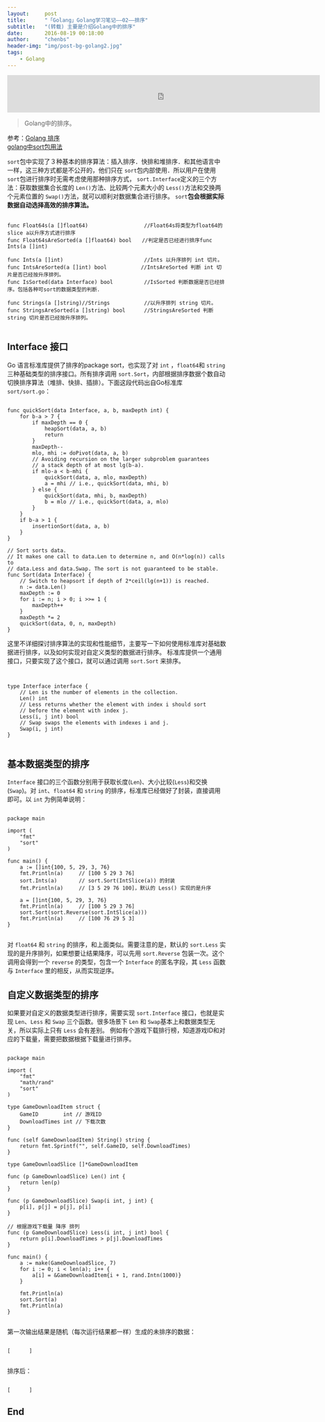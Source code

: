 ```yaml
---
layout:     post
title:      "「Golang」Golang学习笔记——02——排序"
subtitle:   "(转载) 主要是介绍Golang中的排序"
date:       2016-08-19 00:18:00
author:     "chenbs"
header-img: "img/post-bg-golang2.jpg"
tags:
    - Golang
---
```


<iframe frameborder="no" border="0" marginwidth="0" marginheight="0" width="720" height="86" src="http://music.163.com/outchain/player?type=2&id=408307811&auto=1&height=66"></iframe>
<link rel="stylesheet" href="{{ site.baseurl }}/css/monokai-sublime.css">
<script src="{{ site.baseurl }}/js/highlight.pack.js"></script>
<script>hljs.initHighlightingOnLoad();</script>


> Golang中的排序。

参考：[Golang 排序](http://liyangliang.me/posts/2014/06/sort-in-golang/)    
      [golang中sort包用法](http://blog.csdn.net/chenbaoke/article/details/42340301)    



`sort`包中实现了３种基本的排序算法：插入排序．快排和堆排序．和其他语言中一样，这三种方式都是不公开的，他们只在 `sort`包内部使用．所以用户在使用 `sort`包进行排序时无需考虑使用那种排序方式， `sort.Interface`定义的三个方法：获取数据集合长度的 `Len()`方法、比较两个元素大小的 `Less()`方法和交换两个元素位置的 `Swap()`方法，就可以顺利对数据集合进行排序。 `sort`**包会根据实际数据自动选择高效的排序算法。**


<pre><code class="go">
func Float64s(a []float64)                  //Float64s将类型为float64的slice a以升序方式进行排序
func Float64sAreSorted(a []float64) bool　　//判定是否已经进行排序func Ints(a []int)

func Ints(a []int)                          //Ints 以升序排列 int 切片。
func IntsAreSorted(a []int) bool　　　      //IntsAreSorted 判断 int 切片是否已经按升序排列。
func IsSorted(data Interface) bool          //IsSorted 判断数据是否已经排序。包括各种可sort的数据类型的判断．

func Strings(a []string)//Strings           //以升序排列 string 切片。
func StringsAreSorted(a []string) bool      //StringsAreSorted 判断 string 切片是否已经按升序排列。

</code></pre>


## Interface 接口

Go 语言标准库提供了排序的package sort，也实现了对 `int` ，`float64`和 `string`三种基础类型的排序接口。所有排序调用 `sort.Sort`，内部根据排序数据个数自动切换排序算法（堆排、快排、插排）。下面这段代码出自Go标准库 `sort/sort.go`：

<pre><code class="go">
func quickSort(data Interface, a, b, maxDepth int) {
    for b-a > 7 {
        if maxDepth == 0 {
            heapSort(data, a, b)
            return
        }
        maxDepth--
        mlo, mhi := doPivot(data, a, b)
        // Avoiding recursion on the larger subproblem guarantees
        // a stack depth of at most lg(b-a).
        if mlo-a < b-mhi {
            quickSort(data, a, mlo, maxDepth)
            a = mhi // i.e., quickSort(data, mhi, b)
        } else {
            quickSort(data, mhi, b, maxDepth)
            b = mlo // i.e., quickSort(data, a, mlo)
        }
    }
    if b-a > 1 {
        insertionSort(data, a, b)
    }
}

// Sort sorts data.
// It makes one call to data.Len to determine n, and O(n*log(n)) calls to
// data.Less and data.Swap. The sort is not guaranteed to be stable.
func Sort(data Interface) {
    // Switch to heapsort if depth of 2*ceil(lg(n+1)) is reached.
    n := data.Len()
    maxDepth := 0
    for i := n; i > 0; i >>= 1 {
        maxDepth++
    }
    maxDepth *= 2
    quickSort(data, 0, n, maxDepth)
}
</code></pre>

这里不详细探讨排序算法的实现和性能细节，主要写一下如何使用标准库对基础数据进行排序，以及如何实现对自定义类型的数据进行排序。
标准库提供一个通用接口，只要实现了这个接口，就可以通过调用 `sort.Sort` 来排序。

<pre><code class="go">

type Interface interface {
    // Len is the number of elements in the collection.
    Len() int
    // Less returns whether the element with index i should sort
    // before the element with index j.
    Less(i, j int) bool
    // Swap swaps the elements with indexes i and j.
    Swap(i, j int)
}

</code></pre>


## 基本数据类型的排序

`Interface` 接口的三个函数分别用于获取长度(`Len`)、大小比较(`Less`)和交换(`Swap`)。对 `int`、`float64` 和 `string` 的排序，标准库已经做好了封装，直接调用即可。以 `int` 为例简单说明：

<pre><code class="go">
package main                                                                                                                                                                                                 

import (
    "fmt"
    "sort"
)

func main() {
    a := []int{100, 5, 29, 3, 76}
    fmt.Println(a)     // [100 5 29 3 76]
    sort.Ints(a)       // sort.Sort(IntSlice(a)) 的封装
    fmt.Println(a)     // [3 5 29 76 100]，默认的 Less() 实现的是升序

    a = []int{100, 5, 29, 3, 76}
    fmt.Println(a)     // [100 5 29 3 76]
    sort.Sort(sort.Reverse(sort.IntSlice(a)))
    fmt.Println(a)     // [100 76 29 5 3]
}

</code></pre>
对 `float64` 和 `string` 的排序，和上面类似。需要注意的是，默认的 `sort.Less` 实现的是升序排列，如果想要让结果降序，可以先用 `sort.Reverse` 包装一次。这个调用会得到一个 `reverse` 的类型，包含一个 `Interface` 的匿名字段，其 `Less` 函数与 `Interface` 里的相反，从而实现逆序。



## 自定义数据类型的排序


如果要对自定义的数据类型进行排序，需要实现 `sort.Interface` 接口，也就是实现 `Len`、`Less` 和 `Swap` 三个函数。很多场景下 `Len` 和 `Swap`基本上和数据类型无关，所以实际上只有 `Less` 会有差别。
例如有个游戏下载排行榜，知道游戏ID和对应的下载量，需要把数据根据下载量进行排序。

<pre><code class="go">
package main

import (
    "fmt"
    "math/rand"
    "sort"
)

type GameDownloadItem struct {
    GameID        int // 游戏ID
    DownloadTimes int // 下载次数
}

func (self GameDownloadItem) String() string {
    return fmt.Sprintf("<Item(%d, %d)>", self.GameID, self.DownloadTimes)
}

type GameDownloadSlice []*GameDownloadItem

func (p GameDownloadSlice) Len() int {
    return len(p)
}

func (p GameDownloadSlice) Swap(i int, j int) {
    p[i], p[j] = p[j], p[i]
}

// 根据游戏下载量 降序 排列
func (p GameDownloadSlice) Less(i int, j int) bool {
    return p[i].DownloadTimes > p[j].DownloadTimes
}

func main() {
    a := make(GameDownloadSlice, 7)
    for i := 0; i < len(a); i++ {
        a[i] = &GameDownloadItem{i + 1, rand.Intn(1000)}
    }

    fmt.Println(a)
    sort.Sort(a)
    fmt.Println(a)
}

</code></pre>

第一次输出结果是随机（每次运行结果都一样）生成的未排序的数据：

<pre><code class="go">
[<Item(1, 81)> <Item(2, 887)> <Item(3, 847)> <Item(4, 59)> <Item(5, 81)> <Item(6, 318)> <Item(7, 425)>]

</code></pre>

排序后：

<pre><code class="go">
[<Item(2, 887)> <Item(3, 847)> <Item(7, 425)> <Item(6, 318)> <Item(1, 81)> <Item(5, 81)> <Item(4, 59)>]
</code></pre>


## End